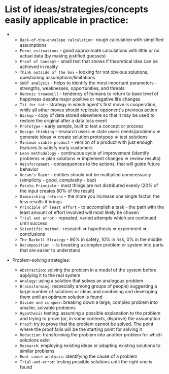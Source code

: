 # List of ideas/strategies/concepts easily applicable in practice:

* 
    * `Back-of-the-envelope calculation`- rough calculation with simplified assumptions
    * `Fermi estimations` - good approximate calculations with little or no actual data (by making justified guesses)
    * `Proof of Concept` - small test that shows if theoretical idea can be achieved in reality
    * `Think outside of the box` - looking for not obvious solutions, questioning assumptions/limitations
    * `SWOT analysis` - helps to identify the most important parameters - strengths, weaknesses, opportunities, and threats
    * `Hedonic treadmill` - tendency of humans to return to base level of happiness despite major positive or negative life changes
    * `Tit for tat` -  strategy in which agent's first move is cooperation, while all other moves should replicate opponent's previous action
    * `Backup` - copy of data stored elsewhere so that it may be used to restore the original after a data loss event
    * `Prototype` - early sample, built to test a concept or process
    * `Design thinking` - research users => state users needs/problems => generate ideas => create solution prototypes => test solutions
    * `Minimum viable product` - version of a product with just enough features to satisfy early customers
    * `Lean methodology` - continuous cycle of improvement (identify problems => plan solutions => implement changes => review results)
    * `Reinforcement` - consequences to the actions, that will guide future behavior
    * `Occam's Razor` - entities should not be multiplied unnecessarily (simplicity - good, complexity - bad)
    * `Pareto Principle` - most things are not distributed evenly (20% of the input creates 80% of the result)
    * `Diminishing returns` -  the more you increase one single factor, the less results it brings
    * `Principle of least effort` - to accomplish a task - the path with the least amount of effort involved will most likely be chosen
    * `Trial and error` - repeated, varied attempts which are continued until success
    * `Scientific method` - research => hypothesis => experiment => conclusions
    * `The Barbell Strategy` - 90% in safety, 10% in risk, 0% in the middle
    * `Decomposition ` - is breaking a complex problem or system into parts that are easier to understand

* Problem-solving strategies:
    * `Abstraction`: solving the problem in a model of the system before applying it to the real system
    * `Analogy`: using a solution that solves an analogous problem
    * `Brainstorming`: (especially among groups of people) suggesting a large number of solutions or ideas and combining and developing them until an optimum solution is found
    * `Divide and conquer`: breaking down a large, complex problem into smaller, solvable problems
    * `Hypothesis` testing: assuming a possible explanation to the problem and trying to prove (or, in some contexts, disprove) the assumption
    * `Proof`: try to prove that the problem cannot be solved. The point where the proof fails will be the starting point for solving it
    * `Reduction`: transforming the problem into another problem for which solutions exist
    * `Research`: employing existing ideas or adapting existing solutions to similar problems
    * `Root cause analysis`: identifying the cause of a problem
    * `Trial-and-error`: testing possible solutions until the right one is found
